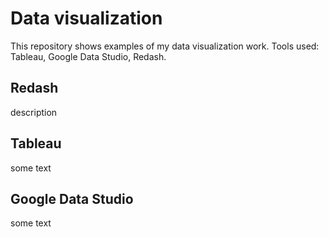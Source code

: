 # Data visualization

This repository shows examples of my data visualization work. Tools used: Tableau, Google Data Studio, Redash.

## Redash
description

## Tableau
some text

## Google Data Studio
some text

